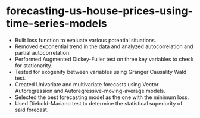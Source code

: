 # forecasting-us-house-prices-using-time-series-models

- Built loss function to evaluate various potential situations.  
-  Removed exponential trend in the data and analyzed autocorrelation and partial autocorrelation.  
-  Performed Augmented Dickey-Fuller test on three key variables to check for stationarity.  
-  Tested for exogenity between variables using Granger Causality Wald test.  
-  Created Univariate and multivariate forecasts using Vector Autoregression and Autoregressive-moving-average models. 
-  Selected the best forecasting model as the one with the minimum loss.  
-  Used Diebold-Mariano test to determine the statistical superiority of said forecast.
